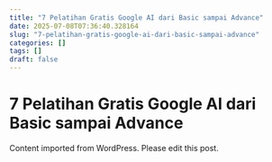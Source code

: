 ```yaml
---
title: "7 Pelatihan Gratis Google AI dari Basic sampai Advance"
date: 2025-07-08T07:36:40.328164
slug: "7-pelatihan-gratis-google-ai-dari-basic-sampai-advance"
categories: []
tags: []
draft: false
---
```


# 7 Pelatihan Gratis Google AI dari Basic sampai Advance

Content imported from WordPress. Please edit this post.
